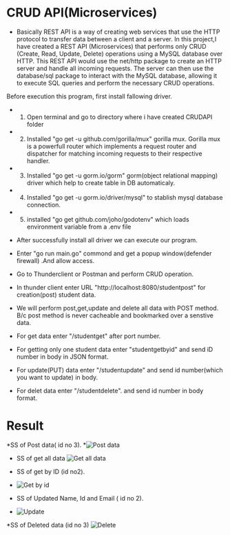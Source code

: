 # CRUD API(Microservices)
* Basically REST API is a way of creating web services that use the HTTP protocol to transfer data between a client and a server. In this project,I have created a REST API (Microservices) that performs only CRUD (Create, Read, Update, Delete) operations using a MySQL database over HTTP. This REST API would use the net/http package to create an HTTP server and handle all incoming requests. The server can then use the database/sql package to interact with the MySQL database, allowing it to execute SQL queries and perform the necessary CRUD operations.

Before execution this program, first install fallowing driver.
 *    1. Open terminal and go to directory where i have created CRUDAPI folder
 *    2. Installed "go get -u github.com/gorilla/mux" gorilla mux. Gorilla mux is a powerfull router which implements a request router and dispatcher for matching incoming requests to their respective handler.
 *    3. Installed "go get -u gorm.io/gorm" gorm(object relational mapping) driver which help to create table in DB automaticaly.
 *    4. Installed "go get -u gorm.io/driver/mysql" to stablish mysql database connection.
 *    5. installed "go get github.com/joho/godotenv" which loads environment variable from a .env file
* After successfully install all driver we can execute our program.
* Enter "go run main.go" commond and get a popup window(defender firewall) .And allow access.
* Go to Thunderclient or Postman and perform CRUD operation.


* In thunder client enter URL "http://localhost:8080/studentpost" for creation(post) student data.
* We will perform post,get,update and delete all data with POST method. B/c post method is never cacheable and bookmarked over a senstive data.
* For get data enter "/studentget" after port number.
* For getting only one student data enter "studentgetbyid" and send iD number in body in JSON format.
* For update(PUT) data enter "/studentupdate" and send id number(which you want to update) in body.
* For delet data enter "/studentdelete". and send id number in body format.

# Result

*SS of Post data( id no 3).
*![Post data](https://user-images.githubusercontent.com/110240909/216266779-7c5ad13a-d5bd-476f-b8d1-7888b43f638f.png)

* SS of get all data
![Get all data](https://user-images.githubusercontent.com/110240909/216264489-5f4da279-1afa-4802-87e6-0d10aac5f787.png)

* SS of get by ID (id no2).
* ![Get by id](https://user-images.githubusercontent.com/110240909/216264880-a54c5ad8-cd70-4413-9f27-c74cbc0dff0f.png)

* SS of Updated Name, Id and Email ( id no 2).
* ![Update](https://user-images.githubusercontent.com/110240909/216265298-0c41f385-c2ae-4307-8d20-b144bbceab28.png)

*SS of Deleted data (id no 3)
![Delete](https://user-images.githubusercontent.com/110240909/216265425-bfe50b27-3a58-4d86-89c4-2aac935a13ce.png)


